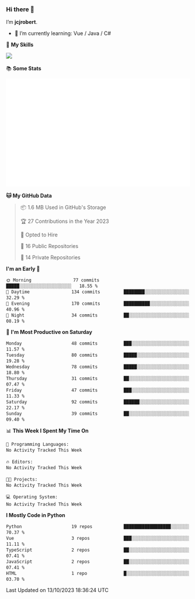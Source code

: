 ### Hi there 👋

I’m **jcjrobert**.

- 🌱 I’m currently learning: Vue / Java / C#

🌟 **My Skills**

![](https://img.shields.io/badge/-Python-3e74a2?style=flat-square&logo=Python&logoColor=fff)

📚 **Some Stats**

![](https://github.com/jcjrobert/github-stats/blob/master/generated/overview.svg)

<!--START_SECTION:waka-->
**🐱 My GitHub Data** 

> 📦 1.6 MB Used in GitHub's Storage 
 > 
> 🏆 27 Contributions in the Year 2023
 > 
> 💼 Opted to Hire
 > 
> 📜 16 Public Repositories 
 > 
> 🔑 14 Private Repositories 
 > 
**I'm an Early 🐤** 

```text
🌞 Morning                77 commits          █████░░░░░░░░░░░░░░░░░░░░   18.55 % 
🌆 Daytime                134 commits         ████████░░░░░░░░░░░░░░░░░   32.29 % 
🌃 Evening                170 commits         ██████████░░░░░░░░░░░░░░░   40.96 % 
🌙 Night                  34 commits          ██░░░░░░░░░░░░░░░░░░░░░░░   08.19 % 
```
📅 **I'm Most Productive on Saturday** 

```text
Monday                   48 commits          ███░░░░░░░░░░░░░░░░░░░░░░   11.57 % 
Tuesday                  80 commits          █████░░░░░░░░░░░░░░░░░░░░   19.28 % 
Wednesday                78 commits          █████░░░░░░░░░░░░░░░░░░░░   18.80 % 
Thursday                 31 commits          ██░░░░░░░░░░░░░░░░░░░░░░░   07.47 % 
Friday                   47 commits          ███░░░░░░░░░░░░░░░░░░░░░░   11.33 % 
Saturday                 92 commits          ██████░░░░░░░░░░░░░░░░░░░   22.17 % 
Sunday                   39 commits          ██░░░░░░░░░░░░░░░░░░░░░░░   09.40 % 
```


📊 **This Week I Spent My Time On** 

```text
💬 Programming Languages: 
No Activity Tracked This Week

🔥 Editors: 
No Activity Tracked This Week

🐱‍💻 Projects: 
No Activity Tracked This Week

💻 Operating System: 
No Activity Tracked This Week
```

**I Mostly Code in Python** 

```text
Python                   19 repos            ██████████████████░░░░░░░   70.37 % 
Vue                      3 repos             ███░░░░░░░░░░░░░░░░░░░░░░   11.11 % 
TypeScript               2 repos             ██░░░░░░░░░░░░░░░░░░░░░░░   07.41 % 
JavaScript               2 repos             ██░░░░░░░░░░░░░░░░░░░░░░░   07.41 % 
HTML                     1 repo              █░░░░░░░░░░░░░░░░░░░░░░░░   03.70 % 
```




 Last Updated on 13/10/2023 18:36:24 UTC
<!--END_SECTION:waka-->
